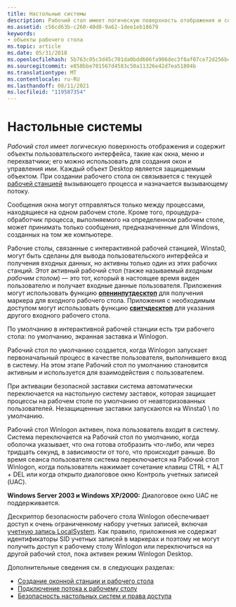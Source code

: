```yaml
---
title: Настольные системы
description: Рабочий стол имеет логическую поверхность отображения и содержит объекты пользовательского интерфейса, такие как окна, меню и перехватчики; его можно использовать для создания окон и управления ими.
ms.assetid: c56cd63b-c260-40d0-9a62-1dee1eb18679
keywords:
- объекты рабочего стола
ms.topic: article
ms.date: 05/31/2018
ms.openlocfilehash: 5b763c05c3d45c701da0bdd606fa906dec3f8af07ce72d256b402e7df5d9319b
ms.sourcegitcommit: e858bbe701567d4583c50a11326e42d7ea51804b
ms.translationtype: MT
ms.contentlocale: ru-RU
ms.lasthandoff: 08/11/2021
ms.locfileid: "119587354"
---
```

# <a name="desktops"></a>Настольные системы

*Рабочий стол* имеет логическую поверхность отображения и содержит объекты пользовательского интерфейса, такие как окна, меню и перехватчики; его можно использовать для создания окон и управления ими. Каждый объект Desktop является защищаемым объектом. При создании рабочего стола он связывается с текущей [рабочей станцией](window-stations.md) вызывающего процесса и назначается вызывающему потоку.

Сообщения окна могут отправляться только между процессами, находящиеся на одном рабочем столе. Кроме того, процедура-обработчик процесса, выполняемого на определенном рабочем столе, может принимать только сообщения, предназначенные для Windows, созданных на том же компьютере.

Рабочие столы, связанные с интерактивной рабочей станцией, Winsta0, могут быть сделаны для вывода пользовательского интерфейса и получения входных данных, но активны только один из этих рабочих станций. Этот активный рабочий стол (также называемый *входным рабочим столом*) — это тот, который в настоящее время виден пользователю и получает входные данные пользователя. Приложения могут использовать функцию [**опенинпутдесктоп**](/windows/win32/api/winuser/nf-winuser-openinputdesktop) для получения маркера для входного рабочего стола. Приложения с необходимым доступом могут использовать функцию [**свитчдесктоп**](/windows/win32/api/winuser/nf-winuser-switchdesktop) для указания другого входного рабочего стола.

По умолчанию в интерактивной рабочей станции есть три рабочего стола: по умолчанию, экранная заставка и Winlogon.

Рабочий стол по умолчанию создается, когда Winlogon запускает первоначальный процесс в качестве пользователя, выполнившего вход в систему. На этом этапе Рабочий стол по умолчанию становится активным и используется для взаимодействия с пользователем.

При активации безопасной заставки система автоматически переключается на настольную систему заставок, которая защищает процессы на рабочем столе по умолчанию от неавторизованных пользователей. Незащищенные заставки запускаются на Winsta0 \\ по умолчанию.

Рабочий стол Winlogon активен, пока пользователь входит в систему. Система переключается на Рабочий стол по умолчанию, когда оболочка указывает, что она готова отобразить что-либо, или через тридцать секунд, в зависимости от того, что происходит раньше. Во время сеанса пользователя система переключается на Рабочий стол Winlogon, когда пользователь нажимает сочетание клавиш CTRL + ALT + DEL или когда открыто диалоговое окно Контроль учетных записей (UAC).

**Windows Server 2003 и Windows XP/2000:** Диалоговое окно UAC не поддерживается.

Дескриптор безопасности рабочего стола Winlogon обеспечивает доступ к очень ограниченному набору учетных записей, включая [учетную запись LocalSystem](/windows/desktop/Services/localsystem-account). Как правило, приложения не содержат идентификаторы SID учетных записей в маркерах и поэтому не могут получить доступ к рабочему столу Winlogon или переключиться на другой рабочий стол, пока активен режим Winlogon Desktop.

Дополнительные сведения см. в следующих разделах:

-   [Создание оконной станции и рабочего стола](window-station-and-desktop-creation.md)
-   [Подключение потока к рабочему столу](thread-connection-to-a-desktop.md)
-   [Безопасность настольных систем и права доступа](desktop-security-and-access-rights.md)

 

 